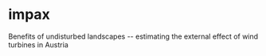 # impax
Benefits of undisturbed landscapes -- estimating the external effect of wind turbines in Austria
